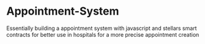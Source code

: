 # Appointment-System
Essentially building a appointment system with javascript and stellars smart contracts for better use in hospitals for a more precise appointment creation  

